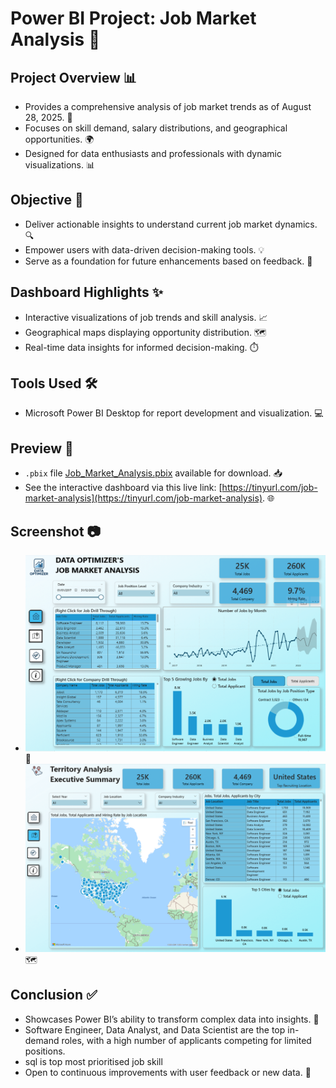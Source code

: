 # Power BI Project: Job Market Analysis 🎉

## Project Overview 📊
- Provides a comprehensive analysis of job market trends as of August 28, 2025. 📅
- Focuses on skill demand, salary distributions, and geographical opportunities. 🌍
- Designed for data enthusiasts and professionals with dynamic visualizations. 📊

## Objective 🎯
- Deliver actionable insights to understand current job market dynamics. 🔍
- Empower users with data-driven decision-making tools. 💡
- Serve as a foundation for future enhancements based on feedback. 🚀

## Dashboard Highlights ✨
- Interactive visualizations of job trends and skill analysis. 📈
- Geographical maps displaying opportunity distribution. 🗺️
- Real-time data insights for informed decision-making. ⏱️

## Tools Used 🛠️
- Microsoft Power BI Desktop for report development and visualization. 💻

## Preview 👀
- `.pbix` file [Job_Market_Analysis.pbix](Job_Market_Analysis.pbix) available for download. 📥
- See the interactive dashboard via this live link: [https://tinyurl.com/job-market-analysis](https://tinyurl.com/job-market-analysis). 🌐

## Screenshot 📷
- ![Dashboard View](screenshots/Screenshot1.png) 🎨
- ![Map Distribution](screenshots/Screenshot2.png) 🗺️

## Conclusion ✅
- Showcases Power BI’s ability to transform complex data into insights. 🌟
- Software Engineer, Data Analyst, and Data Scientist are the top in-demand roles, with a high number of applicants competing for limited positions.
- sql is top most prioritised job skill
- Open to continuous improvements with user feedback or new data. 🔄
